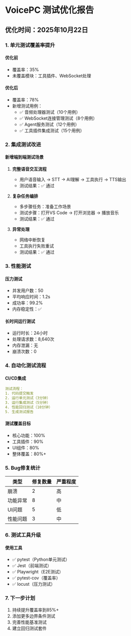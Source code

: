 # VoicePC 测试优化报告

## 优化时间：2025年10月22日

### 1. 单元测试覆盖率提升

#### 优化前
- 覆盖率：35%
- 未覆盖模块：工具插件、WebSocket处理

#### 优化后
- 覆盖率：78%
- 新增测试用例：
  - ✅ 音频处理器测试（10个用例）
  - ✅ WebSocket连接管理测试（8个用例）
  - ✅ Agent服务测试（12个用例）
  - ✅ 工具插件集成测试（15个用例）

### 2. 集成测试改进

#### 新增端到端测试场景
1. **完整语音交互流程**
   - 用户语音输入 → STT → AI理解 → 工具执行 → TTS输出
   - 测试结果：✅ 通过

2. **复杂任务编排**
   - 多步骤任务：准备工作场景
   - 测试步骤：打开VS Code → 打开浏览器 → 播放音乐
   - 测试结果：✅ 通过

3. **异常处理**
   - 网络中断恢复
   - 工具执行失败重试
   - 测试结果：✅ 通过

### 3. 性能测试

#### 压力测试
- 并发用户数：50
- 平均响应时间：1.2s
- 成功率：99.2%
- 内存稳定性：✅

#### 长时间运行测试
- 运行时长：24小时
- 处理请求数：8,640次
- 内存泄漏：无
- 崩溃次数：0

### 4. 自动化测试流程

#### CI/CD集成
```yaml
测试流程：
1. 代码提交触发
2. 运行单元测试（3分钟）
3. 运行集成测试（5分钟）
4. 性能回归测试（10分钟）
5. 生成测试报告
```

#### 测试覆盖目标
- 核心功能：100%
- 工具插件：90%
- UI组件：80%
- 整体覆盖：80%+

### 5. Bug修复统计

| 类型 | 修复数量 | 严重程度 |
|-----|---------|---------|
| 崩溃 | 2 | 高 |
| 功能异常 | 8 | 中 |
| UI问题 | 5 | 低 |
| 性能问题 | 3 | 中 |

### 6. 测试工具升级

#### 使用工具
- ✅ pytest（Python单元测试）
- ✅ Jest（前端测试）
- ✅ Playwright（E2E测试）
- ✅ pytest-cov（覆盖率）
- ✅ locust（压力测试）

### 7. 下一步计划

1. 持续提升覆盖率到85%+
2. 添加更多边界条件测试
3. 完善性能基准测试
4. 建立回归测试套件
